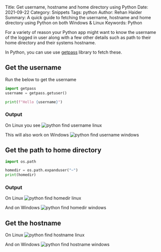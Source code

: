 Title: Get username, hostname and home directory using Python
Date: 2021-09-22
Category: Snippets
Tags: python
Author: Rehan Haider
Summary: A quick guide to fetching the username, hostname and home directory using Python on both Windows & Linux
Keywords: Python


For a variety of reason your Python app might want to know the username of the logged in user along with a few other details such as path to their home directory and their systems hostname. 

In Python, you can use use [getpass](https://docs.python.org/3/library/getpass.html) library to fetch these.

## Get the username

Run the below to get the username

```python
import getpass
username = getpass.getuser()

print(f"Hello {username}")
```
### Output
On Linux you see
![python find username linux]({static}/images/s0024/username-linux.png)

This will also work on Windows
![python find username windows]({static}/images/s0024/username-windows.png)

## Get the path to home directory

```python
import os.path

homedir = os.path.expanduser("~")
print(homedir)
```

### Output
On Linux
![python find homedir linux]({static}/images/s0024/homedir-linux.png)

And on Windows
![python find homedir windows]({static}/images/s0024/homedir-windows.png)


## Get the hostname
On Linux
![python find hostname linux]({static}/images/s0024/hostname-linux.png)

And on Windows
![python find hostname windows]({static}/images/s0024/hostname-windows.png)
